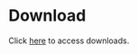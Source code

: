 Download
========

Click [here](https://sourceforge.net/project/showfiles.php?group_id=245031) to access downloads.
